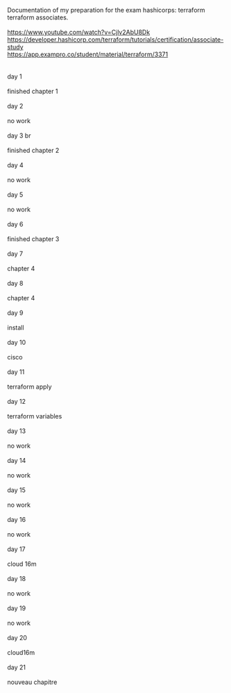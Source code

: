 Documentation of my preparation for the exam hashicorps: terraform terraform associates.<br> <br>
https://www.youtube.com/watch?v=Cjlv2AbU8Dk <br>
https://developer.hashicorp.com/terraform/tutorials/certification/associate-study <br>
https://app.exampro.co/student/material/terraform/3371 <br> <br> 
<br> day 1 <br>
<br> finished chapter 1 <br>
<br> day 2 <br>
<br> no work <br>
<br> day 3 br <br>
<br> finished chapter 2 <br>
<br> day 4 <br>
<br> no work <br>
<br> day 5 <br>
<br> no work <br>
<br> day 6 <br>
<br> finished chapter 3 <br>
<br> day 7 <br>
<br> chapter 4 <br>
<br> day 8 <br>
<br> chapter 4 <br>
<br> day 9 <br>
<br> install <br>
<br> day 10 <br>
<br> cisco <br>
<br> day 11 <br>
<br> terraform apply <br>
<br> day 12 <br>
<br> terraform variables <br>
<br> day 13 <br>
<br> no work <br>
<br> day 14 <br>
<br> no work <br>
<br> day 15 <br>
<br> no work <br>
<br> day 16 <br>
<br> no work <br>
<br> day 17 <br>
<br> cloud 16m <br>
<br> day 18 <br>
<br> no work <br>
<br> day 19 <br>
<br> no work <br>
<br> day 20 <br>
<br> cloud16m <br>
<br> day 21 <br>
<br> nouveau chapitre <br>

